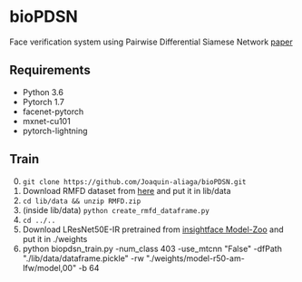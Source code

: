 # bioPDSN
Face verification system using Pairwise Differential Siamese Network [paper](https://arxiv.org/abs/1908.06290)

## Requirements
* Python 3.6
* Pytorch 1.7
* facenet-pytorch
* mxnet-cu101
* pytorch-lightning


## Train
0. `git clone https://github.com/Joaquin-aliaga/bioPDSN.git`
1.   Download RMFD dataset from [here](https://drive.google.com/file/d/1UlOk6EtiaXTHylRUx2mySgvJX9ycoeBp/view?usp=sharing) and put it in lib/data
2. `cd lib/data && unzip RMFD.zip`
3. (inside lib/data) `python create_rmfd_dataframe.py`
4. `cd ../..`
5. Download LResNet50E-IR pretrained from [insightface Model-Zoo](https://github.com/deepinsight/insightface/wiki/Model-Zoo) and put it in ./weights
6. python biopdsn_train.py -num_class 403 -use_mtcnn "False" -dfPath "./lib/data/dataframe.pickle" -rw "./weights/model-r50-am-lfw/model,00" -b 64